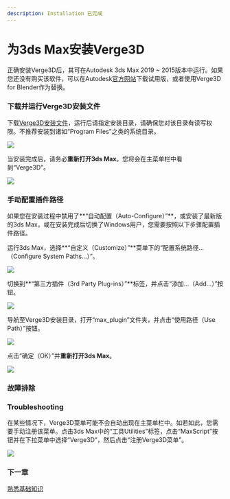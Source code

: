 ```yaml
---
description: Installation 已完成
---
```


# ​为3ds Max安装Verge3D​

正确安装Verge3D后，其可在Autodesk 3ds Max 2019 ~ 2015版本中运行。如果您还没有购买该软件，可以在Autodesk[官方网站](https://www.autodesk.com/products/3ds-max/free-trial)下载试用版，或者使用Verge3D for Blender作为替换。

### 下载并运行Verge3D安装文件

下载[Verge3D安装文件](https://www.soft8soft.com/get-verge3d/)，运行后请指定安装目录，请确保您对该目录有读写权限。不推荐安装到诸如“Program Files”之类的系统目录。

![](https://www.soft8soft.com/docs/files/installation_3ds_max/installer-max-auto-configure.jpg)

当安装完成后，请务必**重新打开3ds Max**。您将会在主菜单栏中看到“Verge3D”。

![](https://www.soft8soft.com/docs/files/installation_3ds_max/installation_3ds_max_complete.jpg)

### 手动配置插件路径

如果您在安装过程中禁用了**“自动配置（Auto-Configure）”**，或安装了最新版的3ds Max，或在安装完成后切换了Windows用户，您需要按照以下步骤配置插件路径。

运行3ds Max，选择**“自定义（Customize）”**菜单下的“配置系统路径…（Configure System Paths...）”。

![](https://www.soft8soft.com/docs/files/installation_3ds_max/installation_3ds_max1.png)

切换到**“第三方插件（3rd Party Plug-ins）”**标签，并点击“添加…（Add...）”按钮。

![](https://www.soft8soft.com/docs/files/installation_3ds_max/installation_3ds_max2.png)

导航至Verge3D安装目录，打开“max\_plugin”文件夹，并点击“使用路径（Use Path）”按钮。

![](https://www.soft8soft.com/docs/files/installation_3ds_max/installation_3ds_max3.png)

点击“确定（OK）”并**重新打开3ds Max**。

![](https://www.soft8soft.com/docs/files/installation_3ds_max/installation_3ds_max4.png)

### 故障排除

### Troubleshooting

在某些情况下，Verge3D菜单可能不会自动出现在主菜单栏中。如若如此，您需要手动注册该菜单。点击3ds Max中的“工具Utilities”标签，点击“MaxScript”按钮并在下拉菜单中选择“Verge3D”，然后点击“注册Verge3D菜单”。

![](https://www.soft8soft.com/docs/files/installation_3ds_max/installation_3ds_max-registering_manually.jpg)

### 下一章

[熟悉基础知识](../)

